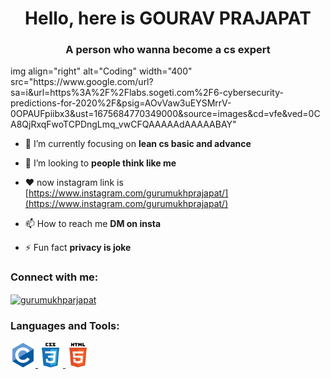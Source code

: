 <h1 align="center">Hello, here is GOURAV PRAJAPAT</h1>
<h3 align="center">A person who wanna become a cs expert</h3>
img align="right" alt="Coding" width="400" src="https://www.google.com/url?sa=i&url=https%3A%2F%2Flabs.sogeti.com%2F6-cybersecurity-predictions-for-2020%2F&psig=AOvVaw3uEYSMrrV-0OPAUFpiibx3&ust=1675684770349000&source=images&cd=vfe&ved=0CA8QjRxqFwoTCPDngLmq_vwCFQAAAAAdAAAAABAY"

- 🔭 I’m currently focusing on **lean cs basic and advance**

- 👯 I’m looking to **people think like me**

- ❤️ now instagram link is [https://www.instagram.com/gurumukhprajapat/](https://www.instagram.com/gurumukhprajapat/)

- 📫 How to reach me **DM on insta**

- ⚡ Fun fact **privacy is joke**

<h3 align="left">Connect with me:</h3>
<p align="left">
<a href="https://instagram.com/gurumukhparjapat" target="blank"><img align="center" src="https://raw.githubusercontent.com/rahuldkjain/github-profile-readme-generator/master/src/images/icons/Social/instagram.svg" alt="gurumukhparjapat" height="30" width="40" /></a>
</p>

<h3 align="left">Languages and Tools:</h3>
<p align="left"> <a href="https://www.cprogramming.com/" target="_blank" rel="noreferrer"> <img src="https://raw.githubusercontent.com/devicons/devicon/master/icons/c/c-original.svg" alt="c" width="40" height="40"/> </a> <a href="https://www.w3schools.com/css/" target="_blank" rel="noreferrer"> <img src="https://raw.githubusercontent.com/devicons/devicon/master/icons/css3/css3-original-wordmark.svg" alt="css3" width="40" height="40"/> </a> <a href="https://www.w3.org/html/" target="_blank" rel="noreferrer"> <img src="https://raw.githubusercontent.com/devicons/devicon/master/icons/html5/html5-original-wordmark.svg" alt="html5" width="40" height="40"/> </a> </p>
